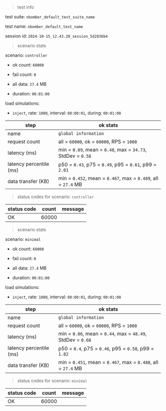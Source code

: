 > test info

test suite: `nbomber_default_test_suite_name`

test name: `nbomber_default_test_name`

session id: `2024-10-15_12.43.20_session_5d2036b4`

> scenario stats

scenario: `controller`

  - ok count: `60000`

  - fail count: `0`

  - all data: `27.4` MB

  - duration: `00:01:00`

load simulations:

  - `inject`, rate: `1000`, interval: `00:00:01`, during: `00:01:00`

|step|ok stats|
|---|---|
|name|`global information`|
|request count|all = `60000`, ok = `60000`, RPS = `1000`|
|latency (ms)|min = `0.09`, mean = `0.48`, max = `34.73`, StdDev = `0.58`|
|latency percentile (ms)|p50 = `0.43`, p75 = `0.49`, p95 = `0.61`, p99 = `2.01`|
|data transfer (KB)|min = `0.452`, mean = `0.467`, max = `0.489`, all = `27.4` MB|


> status codes for scenario: `controller`

|status code|count|message|
|---|---|---|
|OK|60000||


> scenario stats

scenario: `minimal`

  - ok count: `60000`

  - fail count: `0`

  - all data: `27.4` MB

  - duration: `00:01:00`

load simulations:

  - `inject`, rate: `1000`, interval: `00:00:01`, during: `00:01:00`

|step|ok stats|
|---|---|
|name|`global information`|
|request count|all = `60000`, ok = `60000`, RPS = `1000`|
|latency (ms)|min = `0.06`, mean = `0.44`, max = `48.49`, StdDev = `0.68`|
|latency percentile (ms)|p50 = `0.4`, p75 = `0.46`, p95 = `0.58`, p99 = `1.82`|
|data transfer (KB)|min = `0.451`, mean = `0.467`, max = `0.488`, all = `27.4` MB|


> status codes for scenario: `minimal`

|status code|count|message|
|---|---|---|
|OK|60000||


